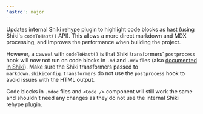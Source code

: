 ```yaml
---
'astro': major
---
```


Updates internal Shiki rehype plugin to highlight code blocks as hast (using Shiki's `codeToHast()` API). This allows a more direct markdown and MDX processing, and improves the performance when building the project.

However, a caveat with `codeToHast()` is that Shiki transformers' `postprocess` hook will now not run on code blocks in `.md` and `.mdx` files (also [documented in Shiki](https://shiki.style/guide/transformers#transformer-hooks)). Make sure the Shiki transformers passed to `markdown.shikiConfig.transformers` do not use the `postprocess` hook to avoid issues with the HTML output.

Code blocks in `.mdoc` files and `<Code />` component will still work the same and shouldn't need any changes as they do not use the internal Shiki rehype plugin.
